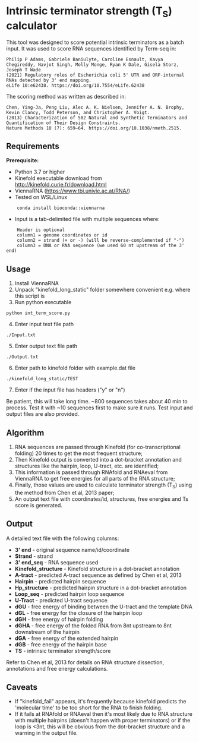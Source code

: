 Intrinsic terminator strength (T<sub>S</sub>) calculator
===========================

This tool was designed to score potential intrinsic terminators as a batch input.
It was used to score RNA sequences identified by Term-seq in:

```
Philip P Adams, Gabriele Baniulyte, Caroline Esnault, Kavya Chegireddy, Navjot Singh, Molly Monge, Ryan K Dale, Gisela Storz, Joseph T Wade
(2021) Regulatory roles of Escherichia coli 5' UTR and ORF-internal RNAs detected by 3' end mapping.
eLife 10:e62438. https://doi.org/10.7554/eLife.62438
```
The scoring method was written as described in:

```
Chen, Ying-Ja, Peng Liu, Alec A. K. Nielsen, Jennifer A. N. Brophy, Kevin Clancy, Todd Peterson, and Christopher A. Voigt.
(2013) Characterization of 582 Natural and Synthetic Terminators and Quantification of Their Design Constraints. 
Nature Methods 10 (7): 659–64. https://doi.org/10.1038/nmeth.2515.
```

Requirements
-----
**Prerequisite:**
- Python 3.7 or higher
- Kinefold executable download from http://kinefold.curie.fr/download.html
- ViennaRNA (https://www.tbi.univie.ac.at/RNA/)
- Tested on WSL/Linux
```
	conda install bioconda::viennarna
```
- Input is a tab-delimited file with multiple sequences where:

```
	Header is optional
	column1 = genome coordinates or id
	column2 = strand (+ or -) (will be reverse-complemented if "-")
	column3 = DNA or RNA sequence (we used 60 nt upstream of the 3' end)
```
Usage
-----
1. Install ViennaRNA
2. Unpack "kinefold_long_static" folder somewhere convenient e.g. where this script is
3. Run python executable
```
python int_term_score.py
```
4. Enter input text file path
```
./Input.txt
```
5. Enter output text file path
```
./Output.txt
```
6. Enter path to kinefold folder with example.dat file
```
./kinefold_long_static/TEST
```
7. Enter if the input file has headers ("y" or "n")

Be patient, this will take long time. ~800 sequences takes about 40 min to process. 
Test it with ~10 sequences first to make sure it runs. Test input and output files are also provided.

Algorithm
---------

1. RNA sequences are passed through Kinefold (for co-transcriptional folding) 20 times to get the most frequent structure;
2. Then Kinefold output is converted into a dot-bracket annotation and structures like the hairpin, loop, U-tract, etc. are identified;
3. This information is passed through RNAfold and RNAeval from ViennaRNA to get free energies for all parts of the RNA structure;
4. Finally, those values are used to calculate terminator strength (T<sub>S</sub>) using the method from Chen et al, 2013 paper;
5. An output text file with coordinates/id, structures, free energies and Ts score is generated.

Output
------

A detailed text file with the following columns:

- **3' end** - original sequence name/id/coordinate
- **Strand** - strand
- **3' end_seq** - RNA sequence used
- **Kinefold_structure** - Kinefold structure in a dot-bracket annotation
- **A-tract** - predicted A-tract sequence as defined by Chen et al, 2013
- **Hairpin** - predicted hairpin sequence
- **Hp_structure** - predicted hairpin structure in a dot-bracket annotation
- **Loop_seq** - predicted hairpin loop sequence
- **U-Tract** - predicted U-tract sequence
- **dGU** -  free energy of binding between the U-tract and the template DNA
- **dGL** - free energy for the closure of the hairpin loop 
- **dGH** - free energy of hairpin folding
- **dGHA** -  free energy of the folded RNA from 8nt upstream to 8nt downstream of the hairpin
- **dGA** - free energy of the extended hairpin
- **dGB** - free energy of the hairpin base 
- **TS** - intrinsic terminator strength/score

Refer to Chen et al, 2013 for details on RNA structure dissection, annotations and free energy calculations.

Caveats
-------

- If "kinefold_fail" appears, it's frequently because kinefold predicts the 'molecular time' to be too short for the RNA to finish folding.
- If it fails at RNAfold or RNAeval then it's most likely due to RNA structure with multiple hairpins (doesn't happen with proper terminators) 
   or if the loop is <3nt, this will be obvious from the dot-bracket structure and a warning in the output file.
